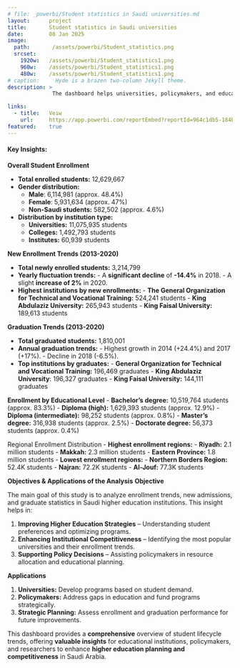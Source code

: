 ```yaml
---
# file: _powerbi/Student statistics in Saudi universities.md
layout:      project
title:       Student statistics in Saudi universities
date:        08 Jan 2025
image:
  path:       /assets/powerbi/Student_statistics.png
  srcset:
    1920w:   /assets/powerbi/Student_statistics1.png
    960w:    /assets/powerbi/Student_statistics1.png
    480w:    /assets/powerbi/Student_statistics1.png
# caption:     Hyde is a brazen two-column Jekyll theme.
description: >
              The dashboard helps universities, policymakers, and educators enhance strategic planning, optimize program offerings, and allocate resources efficiently to strengthen Saudi Arabia's higher education system.

links:
  - title:   Veiw
    url:     https://app.powerbi.com/reportEmbed?reportId=964c1db5-184b-401d-a3db-97e658631732&autoAuth=true&ctid=801585e2-0e6a-4322-a002-e7fc8457bab4
featured:    true
---
```

#### Key Insights:

**Overall Student Enrollment**
  - **Total enrolled students:** 12,629,667
  - **Gender distribution:**
      - **Male**: 6,114,981 (approx. 48.4%)
      - **Female**: 5,931,634 (approx. 47%)
      - **Non-Saudi students:** 582,502 (approx. 4.6%)
  - **Distribution by institution type:**
      - **Universities:** 11,075,935 students
      - **Colleges:** 1,492,793 students
      - **Institutes:** 60,939 students

**New Enrollment Trends (2013-2020)**
  - **Total newly enrolled students:** 3,214,799
  - **Yearly fluctuation trends:**
        - A **significant decline** of **-14.4%** in 2018.
        - A slight **increase of 2%** in 2020.
  - **Highest institutions by new enrollments:**
        - **The General Organization for Technical and Vocational Training:** 524,241 students
        - **King Abdulaziz University:** 265,943 students
        - **King Faisal University:** 189,613 students

**Graduation Trends (2013-2020)**
  - **Total graduated students:** 1,810,001
  - **Annual graduation trends:**
        - Highest growth in 2014 (+24.4%) and 2017 (+17%).
        - Decline in 2018 (-6.5%).
  - **Top institutions by graduates:**
        - **General Organization for Technical and Vocational Training:** 196,469 graduates
        - **King Abdulaziz University**: 196,327 graduates
        - **King Faisal University:** 144,111 graduates

**Enrollment by Educational Level**
    - **Bachelor’s degree:** 10,519,764 students (approx. 83.3%)
    - **Diploma (high):** 1,629,393 students (approx. 12.9%)
    - **Diploma (intermediate):** 98,252 students (approx. 0.8%)
    - **Master’s degree:** 316,938 students (approx. 2.5%)
    - **Doctorate degree:** 56,373 students (approx. 0.4%)

Regional Enrollment Distribution
    - **Highest enrollment regions:**
        - **Riyadh:** 2.1 million students
        - **Makkah:** 2.3 million students
        - **Eastern Province:** 1.8 million students
    - **Lowest enrollment regions:**
        - **Northern Borders Region:** 52.4K students
        - **Najran:** 72.2K students
        - **Al-Jouf:** 77.3K students

**Objectives & Applications of the Analysis**
**Objective**

The main goal of this study is to analyze enrollment trends, new admissions, and graduate statistics in Saudi higher education institutions. This insight helps in:
  1. **Improving Higher Education Strategies** – Understanding student preferences and optimizing programs.
  2. **Enhancing Institutional Competitiveness** – Identifying the most popular universities and their enrollment trends.
  3. **Supporting Policy Decisions** – Assisting policymakers in resource allocation and educational planning.

**Applications**
  1. **Universities:** Develop programs based on student demand.
  2. **Policymakers:** Address gaps in education and fund programs strategically.
  3. **Strategic Planning:** Assess enrollment and graduation performance for future improvements.

This dashboard provides a **comprehensive** overview of student lifecycle trends, offering **valuable insights** for educational institutions, policymakers, and researchers to enhance **higher education planning and competitiveness** in Saudi Arabia.
